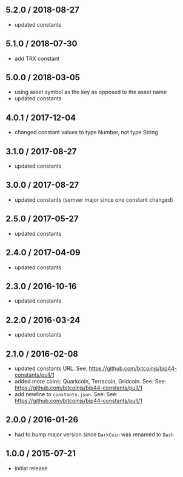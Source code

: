 5.2.0 / 2018-08-27
------------------
- updated constants

5.1.0 / 2018-07-30
------------------
- add TRX constant

5.0.0 / 2018-03-05
------------------
- using asset symbol as the key as opposed to the asset name
- updated constants

4.0.1 / 2017-12-04
------------------
- changed constant values to type Number, not type String

3.1.0 / 2017-08-27
------------------
- updated constants

3.0.0 / 2017-08-27
------------------
- updated constants (semver major since one constant changed)

2.5.0 / 2017-05-27
------------------
- updated constants

2.4.0 / 2017-04-09
------------------
- updated constants

2.3.0 / 2016-10-16
------------------
- updated constants

2.2.0 / 2016-03-24
------------------
- updated constants

2.1.0 / 2016-02-08
------------------
- updated constants URL. See: https://github.com/bitcoinjs/bip44-constants/pull/1
- added more coins: Quarkcoin, Terracoin, Gridcoin. See: See: https://github.com/bitcoinjs/bip44-constants/pull/1
- add newline to `constants.json`. See: See: https://github.com/bitcoinjs/bip44-constants/pull/1

2.0.0 / 2016-01-26
------------------
- had to bump major version since `DarkCoin` was renamed to `Dash`

1.0.0 / 2015-07-21
------------------
- initial release
